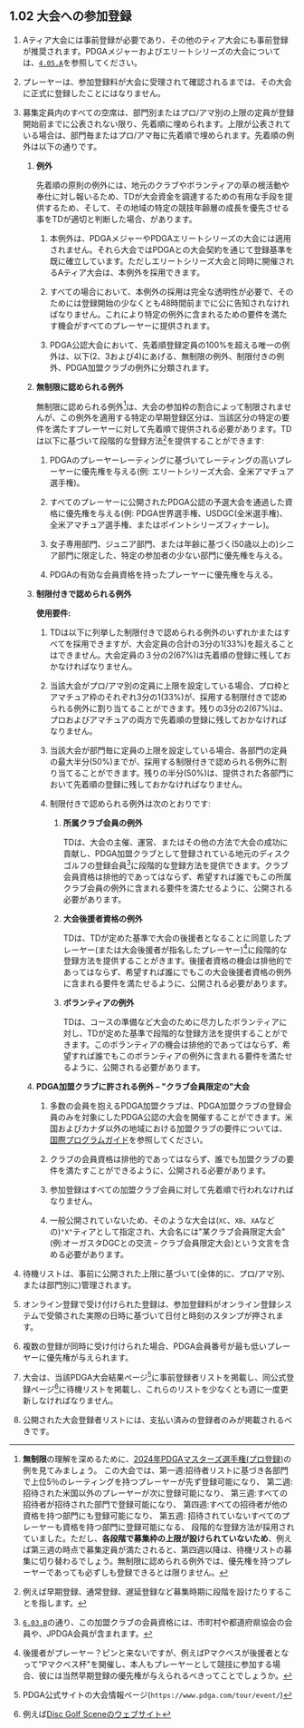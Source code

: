 ## 1.02 大会への参加登録

1. Aティア大会には事前登録が必要であり、その他のティア大会にも事前登録が推奨されます。PDGAメジャーおよびエリートシリーズの大会については、[`4.05.A`](#登録出場手続きおよび競技の開始)を参照してください。

1. プレーヤーは、参加登録料が大会に受理されて確認されるまでは、その大会に正式に登録したことにはなりません。

1. 募集定員内のすべての空席は、部門別またはプロ/アマ別の上限の定員が登録開始前までに公表されない限り、先着順に埋められます。上限が公表されている場合は、部門毎またはプロ/アマ毎に先着順で埋められます。先着順の例外は以下の通りです。

    1. **例外**

        先着順の原則の例外には、地元のクラブやボランティアの草の根活動や奉仕に対し報いるため、TDが大会資金を調達するための有用な手段を提供するため、そして、その地域の特定の競技年齢層の成長を優先させる事をTDが適切と判断した場合、があります。

        1. 本例外は、PDGAメジャーやPDGAエリートシリーズの大会には適用されません。それら大会ではPDGAとの大会契約を通じて登録基準を既に確立しています。ただしエリートシリーズ大会と同時に開催されるAティア大会は、本例外を採用できます。

        1. すべての場合において、本例外の採用は完全な透明性が必要で、そのためには登録開始の少なくとも48時間前までに公に告知されなければなりません。これにより特定の例外に含まれるための要件を満たす機会がすべてのプレーヤーに提供されます。

        1. PDGA公認大会において、先着順登録定員の100%を超える唯一の例外は、以下(2、3および4)にあげる、無制限の例外、制限付きの例外、PDGA加盟クラブの例外に分類されます。

    1. **無制限に認められる例外**

        無制限に認められる例外[^1.02.1]は、大会の参加枠の割合によって制限されませんが、この例外を適用する特定の早期登録区分は、当該区分の特定の要件を満たすプレーヤーに対して先着順で提供される必要があります。TDは以下に基づいて段階的な登録方法[^1.02.2]を提供することができます:

        1. PDGAのプレーヤーレーティングに基づいてレーティングの高いプレーヤーに優先権を与える(例: エリートシリーズ大会、全米アマチュア選手権)。

        1. すべてのプレーヤーに公開されたPDGA公認の予選大会を通過した資格に優先権を与える(例: PDGA世界選手権、USDGC(全米選手権)、全米アマチュア選手権、またはポイントシリーズフィナーレ)。

        1. 女子専用部門、ジュニア部門、または年齢に基づく(50歳以上の)シニア部門に限定した、特定の参加者の少ない部門に優先権を与える。

        1. PDGAの有効な会員資格を持ったプレーヤーに優先権を与える。

    1. **制限付きで認められる例外**

        **使用要件:**

        1. TDは以下に列挙した制限付きで認められる例外のいずれかまたはすべてを採用できますが、大会定員の合計の3分の1(33%)を超えることはできません。大会定員の３分の2(67%)は先着順の登録に残しておかなければなりません。

        1. 当該大会がプロ/アマ別の定員に上限を設定している場合、プロ枠とアマチュア枠のそれぞれ3分の1(33%)が、採用する制限付きで認められる例外に割り当てることができます。残りの3分の2(67%)は、プロおよびアマチュアの両方で先着順の登録に残しておかなければなりません。

        1. 当該大会が部門毎に定員の上限を設定している場合、各部門の定員の最大半分(50%)までが、採用する制限付きで認められる例外に割り当てることができます。残りの半分(50%)は、提供された各部門において先着順の登録に残しておかなければなりません。

        1. 制限付きで認められる例外は次のとおりです:

            1. **所属クラブ会員の例外**

                TDは、大会の主催、運営、またはその他の方法で大会の成功に貢献し、PDGA加盟クラブとして登録されている地元のディスクゴルフの登録会員[^1.02.7]に段階的な登録方法を提供できます。クラブ会員資格は排他的であってはならず、希望すれば誰でもこの所属クラブ会員の例外に含まれる要件を満たせるように、公開される必要があります。

            1. **大会後援者資格の例外**
            
                TDは、TDが定めた基準で大会の後援者となることに同意したプレーヤー(または大会後援者が指名したプレーヤー)[^1.02.3]に段階的な登録方法を提供することがきます。後援者資格の機会は排他的であってはならず、希望すれば誰にでもこの大会後援者資格の例外に含まれる要件を満たせるように、公開される必要があります。

            1. **ボランティアの例外**

                TDは、コースの準備など大会のために尽力したボランティアに対し、TDが定めた基準で段階的な登録方法を提供することができます。このボランティアの機会は排他的であってはならず、希望すれば誰でもこのボランティアの例外に含まれる要件を満たせるように、公開される必要があります。

    1. **PDGA加盟クラブに許される例外 – "クラブ会員限定の"大会**

        1. 多数の会員を抱えるPDGA加盟クラブは、PDGA加盟クラブの登録会員のみを対象にしたPDGA公認の大会を開催することができます。米国およびカナダ以外の地域における加盟クラブの要件については、[国際プログラムガイド](dgj/programguid)を参照してください。

        1. クラブの会員資格は排他的であってはならず、誰でも加盟クラブの要件を満たすことができるように、公開される必要があります。

        1. 参加登録はすべての加盟クラブ会員に対して先着順で行われなければなりません。

        1. 一般公開されていないため、そのような大会は(`XC`、`XB`、`XA`などの)`"X"`ティアとして指定され、大会名には"某クラブ会員限定大会"(例:オーガスタDGCとの交流 – クラブ会員限定大会)という文言を含める必要があります。


1. 待機リストは、事前に公開された上限に基づいて(全体的に、プロ/アマ別、または部門別に)管理されます。

1. オンライン登録で受け付けられた登録は、参加登録料がオンライン登録システムで受領された実際の日時に基づいて日付と時刻のスタンプが押されます。

1. 複数の登録が同時に受け付けられた場合、PDGA会員番号が最も低いプレーヤーに優先権が与えられます。

1. 大会は、当該PDGA大会結果ページ[^1.02.5]に事前登録者リストを掲載し、同公式登録ページ[^1.02.6]に待機リストを掲載し、これらのリストを少なくとも週に一度更新しなければなりません。

1. 公開された大会登録者リストには、支払い済みの登録者のみが掲載されるべきです。


[^1.02.1]: **無制限**の理解を深めるために、[2024年PDGAマスターズ選手権(プロ登録)](https://www.pdga.com/tour/event/77133)の例を見てみましょう。
この大会では、第一週:招待者リストに基づき各部門で上位5％のレーティングを持つプレーヤーが先ず登録可能になり、
第二週:招待された米国以外のプレーヤーが次に登録可能になり、
第三週:すべての招待者が招待された部門で登録可能になり、
第四週:すべての招待者が他の資格を持つ部門にも登録可能になり、
第五週: 招待されていないすべてのプレーヤーも資格を持つ部門に登録可能になる、
段階的な登録方法が採用されていました。ただし、**各段階で募集枠の上限が設けられていないため**、例えば第三週の時点で募集定員が満たされると、第四週以降は、待機リストの募集に切り替わるでしょう。無制限に認められる例外では、優先権を持つプレーヤーであっても必ずしも登録できるとは限りません。

[^1.02.2]: 例えば早期登録、通常登録、遅延登録など募集時期に段階を設けたりすることを指します。

[^1.02.7]: [`6.03.B`](#ディスクゴルフ競技マニュアルとの変更点)の通り、この加盟クラブの会員資格には、市町村や都道府県協会の会員や、JPDGA会員が含まれます。

[^1.02.3]: 後援者がプレーヤー？ピンと来ないですが、例えばPマクベスが後援者となって"Pマクベス杯"を開催し、本人もプレーヤーとして競技に参加する場合、彼には当然早期登録の優先権が与えられるべきってことでしょうか。

[^1.02.5]: PDGA公式サイトの大会情報ページ(`https://www.pdga.com/tour/event/`)

[^1.02.6]: 例えば[Disc Golf Sceneのウェブサイト](https://www.discgolfscene.com)
